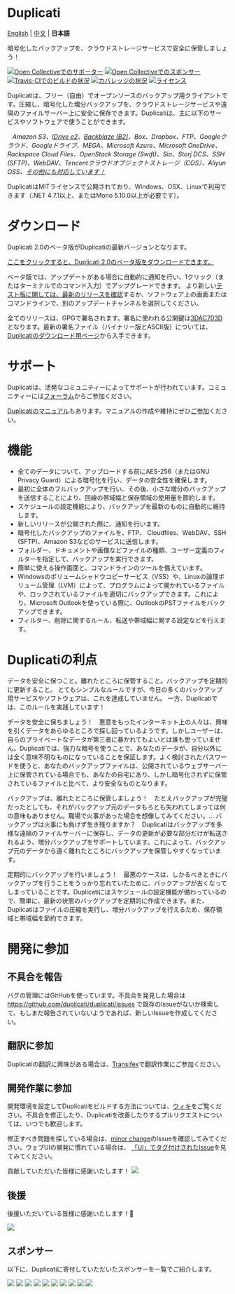 # Duplicati

[English](./README.md) | [中文](./README.zh-CN.md) | **日本語**

暗号化したバックアップを、クラウドストレージサービスで安全に保管しましょう！

<!---
以下は現在機能していません…
[![Issue Stats](http://www.issuestats.com/github/duplicati/duplicati/badge/pr)](http://www.issuestats.com/github/duplicati/duplicati/)
[![Issue Stats](http://www.issuestats.com/github/duplicati/duplicati/badge/issue)](http://www.issuestats.com/github/duplicati/duplicati/)
-->

<!--
Gitterは削除済
[![Join the chat at https://gitter.im/duplicati/Lobby](https://badges.gitter.im/duplicati/Lobby.svg)](https://gitter.im/duplicati/Lobby?utm_source=badge&utm_medium=badge&utm_campaign=pr-badge&utm_content=badge)
-->

[![Open Collectiveでのサポーター](https://opencollective.com/duplicati/backers/badge.svg)](#backers) [![Open Collectiveでのスポンサー](https://opencollective.com/duplicati/sponsors/badge.svg)](#sponsors) [![Travis-CIでのビルドの状況](https://travis-ci.org/duplicati/duplicati.svg?branch=master)](https://travis-ci.org/duplicati/duplicati)
[![カバレッジの状況](https://coveralls.io/repos/github/duplicati/duplicati/badge.svg?branch=HEAD)](https://coveralls.io/github/duplicati/duplicati?branch=HEAD)
[![ライセンス](https://img.shields.io/badge/License-MIT-yellow.svg)](https://github.com/duplicati/duplicati/blob/master/LICENSE.txt)


Duplicatiは、フリー（自由）でオープンソースのバックアップ用クライアントです。圧縮し、暗号化した増分バックアップを、クラウドストレージサービスや遠隔のファイルサーバー上に安全に保存できます。Duplicatiは、主に以下のサービスやソフトウェアで使うことができます。

&nbsp;&nbsp; *Amazon S3、[IDrive e2](https://www.idrive.com/e2/duplicati "Using Duplicati with IDrive e2")、[Backblaze (B2)](https://www.backblaze.com/blog/duplicati-backups-cloud-storage/ "Duplicati with Backblaze B2 Cloud Storage")、Box、Dropbox、FTP、Googleクラウド、Googleドライブ、MEGA、Microsoft Azure、Microsoft OneDrive、Rackspace Cloud Files、OpenStack Storage (Swift)、Sia、Storj DCS、SSH (SFTP)、WebDAV、Tencentクラウドオブジェクトストレージ（COS）、Aliyun OSS、[その他にも対応しています！](https://docs.duplicati.com/backup-destinations/destination-overview)*

DuplicatiはMITライセンスで公開されており、Windows、OSX、Linuxで利用できます（.NET 4.7.1以上、またはMono 5.10.0以上が必要です）。

ダウンロード
========

Duplicati 2.0のベータ版がDuplicatiの最新バージョンとなります。

[ここをクリックすると、Duplicati 2.0のベータ版をダウンロードできます。](https://duplicati.com/download)

ベータ版では、アップデートがある場合に自動的に通知を行い、1クリック（またはターミナルでのコマンド入力）でアップグレードできます。
より新しい[テスト版に関しては、最新のリリースを確認](https://github.com/duplicati/duplicati/releases)するか、ソフトウェア上の画面またはコマンドラインで、別のアップデートチャンネルを選択してください。

全てのリリースは、GPGで署名されます。署名に使われる公開鍵は[3DAC703D](https://keys.openpgp.org/search?q=0xC20E90473DAC703D)となります。最新の署名ファイル（バイナリー版とASCII版）については、[Duplicatiのダウンロード用ページ](https://github.com/duplicati/duplicati/releases)から入手できます。

サポート
=======

Duplicatiは、活発なコミュニティーによってサポートが行われています。コミュニティーには[フォーラム](https://forum.duplicati.com)からご参加ください。

[Duplicatiのマニュアル](https://docs.duplicati.com)もあります。マニュアルの作成や維持にぜひ[ご参加](https://github.com/kees-z/DuplicatiDocs)ください。

機能
========

  * 全てのデータについて、アップロードする前にAES-256（またはGNU Privacy Guard）による暗号化を行い、データの安全性を確保します。
  * 最初に全体のフルバックアップを行い、その後、小さな増分のバックアップを送信することにより、回線の帯域幅と保存領域の使用量を節約します。
  * スケジュールの設定機能により、バックアップを最新のものに自動的に維持します。
  * 新しいリリースが公開された際に、通知を行います。
  * 暗号化したバックアップのファイルを、FTP、 Cloudfiles、WebDAV、SSH (SFTP)、Amazon S3などのサービスに送信します。
  * フォルダー、ドキュメントや画像などファイルの種類、ユーザー定義のフィルターを指定して、バックアップを実行できます。
  * 簡単に使える操作画面と、コマンドラインのツールを備えています。
  * Windowsのボリュームシャドウコピーサービス（VSS）や、Linuxの論理ボリューム管理（LVM）によって、プログラムによって開かれているファイルや、ロックされているファイルを適切にバックアップできます。これにより、Microsoft Outlookを使っている際に、OutlookのPSTファイルをバックアップできます。
  * フィルター、削除に関するルール、転送や帯域幅に関する設定などを行えます。

Duplicatiの利点
==================

データを安全に保つこと。離れたところに保管すること。バックアップを定期的に更新すること。
とてもシンプルなルールですが、今日の多くのバックアップ用サービスやソフトウェアは、これを達成していません。
一方、Duplicatiでは、このルールを実践しています！

データを安全に保ちましょう！　悪意をもったインターネット上の人々は、興味を引くデータをあらゆるところで探し回っているようです。しかしユーザーは、自らのプライベートなデータが第三者に暴かれてもよいとは誰も思っていません。Duplicatiでは、強力な暗号を使うことで、あなたのデータが、自分以外には全く意味不明なものになっていることを保証します。よく検討されたパスワードを使うと、あなたのバックアップファイルは、公開されているウェブサーバー上に保管されている場合でも、あなたの自宅にあり、しかし暗号化されずに保管されているファイルと比べて、より安全なものとなります。

バックアップは、離れたところに保管しましょう！　たとえバックアップが完璧だったとしても、それがバックアップ元のデータもろとも失われてしまっては何の意味もありません。職場で火事があった場合を想像してみてください。… バックアップは火事にも負けず生き残りますか？　Duplicatiはバックアップを多様な遠隔のファイルサーバーに保存し、データの更新が必要な部分だけが転送されるよう、増分バックアップをサポートしています。これによって、バックアップ元のデータから遠く離れたところにバックアップを保管しやすくなっています。

定期的にバックアップを行いましょう！　最悪のケースは、しかるべきときにバックアップを行うことをうっかり忘れていたために、バックアップが古くなってしまっていることです。Duplicatiにはスケジュールの設定機能が備わっているので、簡単に、最新の状態のバックアップを定期的に作成できます。また、Duplicatiはファイルの圧縮を実行し、増分バックアップを行えるため、保存領域と帯域幅を節約できます。

開発に参加
==================

## 不具合を報告
バグの管理にはGitHubを使っています。不具合を発見した場合は https://github.com/duplicati/duplicati/issues で既存のIssueがないか検索して、もしまだ報告されていないようであれば、新しいIssueを作成してください。

## 翻訳に参加
Duplicatiの翻訳に興味がある場合は、[Transifex](https://www.transifex.com/duplicati/duplicati/dashboard/)で翻訳作業にご参加ください。

## 開発作業に参加
開発環境を設定してDuplicatiをビルドする方法については、[ウィキ](https://github.com/duplicati/duplicati/wiki/How-to-build-from-source)をご覧ください。不具合を修正したり、Duplicatiを改善したりするプルリクエストについては、いつでも歓迎します。

修正すべき問題を探している場合は、[minor change](https://github.com/duplicati/duplicati/issues?q=is%3Aissue+is%3Aopen+label%3A%22minor+change%22)のIssueを確認してみてください。ウェブUIの開発に慣れている場合は、 [「UI」でタグ付けされたIssue](https://github.com/duplicati/duplicati/issues?q=is%3Aissue+is%3Aopen+label%3A%22UI%22)を見てみてください。


貢献していただいた皆様に感謝いたします！
<a href="https://github.com/duplicati/duplicati/graphs/contributors"><img src="https://opencollective.com/duplicati/contributors.svg?width=890" /></a>


## 後援

後援いただいている皆様に感謝いたします！🙏

<a href="https://opencollective.com/duplicati#backers" target="_blank"><img src="https://opencollective.com/duplicati/backers.svg?width=890"></a>


## スポンサー

以下に、Duplicatiに寄付していただいたスポンサーを一覧でご紹介します。

<a href="https://opencollective.com/duplicati/sponsor/0/website" target="_blank"><img src="https://opencollective.com/duplicati/sponsor/0/avatar.svg"></a>
<a href="https://opencollective.com/duplicati/sponsor/1/website" target="_blank"><img src="https://opencollective.com/duplicati/sponsor/1/avatar.svg"></a>
<a href="https://opencollective.com/duplicati/sponsor/2/website" target="_blank"><img src="https://opencollective.com/duplicati/sponsor/2/avatar.svg"></a>
<a href="https://opencollective.com/duplicati/sponsor/3/website" target="_blank"><img src="https://opencollective.com/duplicati/sponsor/3/avatar.svg"></a>
<a href="https://opencollective.com/duplicati/sponsor/4/website" target="_blank"><img src="https://opencollective.com/duplicati/sponsor/4/avatar.svg"></a>
<a href="https://opencollective.com/duplicati/sponsor/5/website" target="_blank"><img src="https://opencollective.com/duplicati/sponsor/5/avatar.svg"></a>
<a href="https://opencollective.com/duplicati/sponsor/6/website" target="_blank"><img src="https://opencollective.com/duplicati/sponsor/6/avatar.svg"></a>
<a href="https://opencollective.com/duplicati/sponsor/7/website" target="_blank"><img src="https://opencollective.com/duplicati/sponsor/7/avatar.svg"></a>
<a href="https://opencollective.com/duplicati/sponsor/8/website" target="_blank"><img src="https://opencollective.com/duplicati/sponsor/8/avatar.svg"></a>
<a href="https://opencollective.com/duplicati/sponsor/9/website" target="_blank"><img src="https://opencollective.com/duplicati/sponsor/9/avatar.svg"></a>
